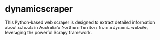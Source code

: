 # dynamicscraper
This Python-based web scraper is designed to extract detailed information about schools in Australia's Northern Territory from a dynamic website, leveraging the powerful Scrapy framework.
